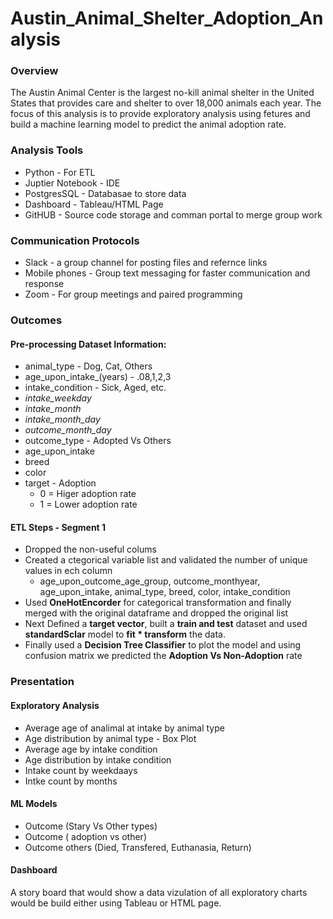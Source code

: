 # Austin_Animal_Shelter_Adoption_Analysis
### Overview

The Austin Animal Center is the largest no-kill animal shelter in the United States that provides care and shelter to over 18,000 animals each year. The focus of this analysis is to provide exploratory analysis using fetures and build a machine learning model to predict the animal adoption rate. 

### Analysis Tools
* Python - For ETL 
* Juptier Notebook - IDE 
* PostgresSQL - Databasae to store data
* Dashboard - Tableau/HTML Page
* GitHUB - Source code storage and comman portal to merge group work

### Communication Protocols
* Slack - a group channel for posting files and refernce links
* Mobile phones - Group text messaging for faster communication and response
* Zoom - For group meetings and paired programming

### Outcomes

#### Pre-processing Dataset Information:
* animal_type - Dog, Cat, Others
* age_upon_intake_(years) - .08,1,2,3
* intake_condition - Sick, Aged, etc.
* *intake_weekday* 
* *intake_month*
* *intake_month_day*
* *outcome_month_day*
* outcome_type - Adopted Vs Others
* age_upon_intake
* breed 
* color
* target - Adoption
  * 0 = Higer adoption rate
  * 1 = Lower adoption rate

#### ETL Steps - Segment 1
* Dropped the non-useful colums
* Created a ctegorical variable list and validated the number of unique values in ech column
  *  age_upon_outcome_age_group, outcome_monthyear, age_upon_intake, animal_type, breed, color, intake_condition
* Used **OneHotEncorder** for categorical transformation and finally merged with the original dataframe and dropped the original list
* Next Defined a **target vector**, built a **train and test** dataset and used **standardSclar** model to **fit * transform** the data.
* Finally used a **Decision Tree Classifier** to plot the model and using confusion matrix we predicted the **Adoption Vs Non-Adoption** rate


### Presentation
#### Exploratory Analysis
* Average age of analimal at intake by animal type 
* Age distribution by animal type - Box Plot
* Average age by intake condition
* Age distribution by intake condition
* Intake count by weekdaays
* Intke count by months
#### ML Models
* Outcome  (Stary Vs Other types)
* Outcome ( adoption vs other)
* Outcome others (Died, Transfered, Euthanasia, Return)

#### Dashboard
A story board that would show a data vizulation of all exploratory charts would be build either using Tableau or HTML page.
